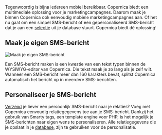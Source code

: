Tegenwoordig is bijna iedereen mobiel bereikbaar. Copernica biedt een
multimediale oplossing voor je marketingcampagnes. Daarom maak je binnen
Copernica ook eenvoudig mobiele marketingcampagnes aan. Of het nu gaat
om een simpel SMS-bericht of een gepersonaliseerd SMS-bericht dat je aan
een [selectie](./definieer-doelgroepen-met-selecties.md "Definieer doelgroepen met selecties")
uit je database stuurt. Copernica biedt dé oplossing!

Maak je eigen SMS-bericht
-------------------------

![Maak je eigen
SMS-bericht](../images/nl-send-text-messages-copernica.gif "Maak je eigen SMS-bericht")

Een SMS-bericht maken is een kwestie van een tekst typen binnen de
WYSIWYG-editor van Copernica. Die tekst maak je zo lang als je zelf
wilt. Wanneer een SMS-bericht meer dan 160 karakters bevat, splitst
Copernica automatisch het bericht op in meerdere SMS-berichten.

Personaliseer je SMS-bericht
----------------------------

[Verzend](./sms-bericht-verzenden.md "SMS-bericht verzenden")
je liever een persoonlijk SMS-bericht naar je relaties? Voeg met
Copernica eenvoudig relatiegegevens toe aan je SMS-bericht. Dankzij het
gebruik van Smarty tags, een template engine voor PHP, is het mogelijk
je SMS-berichten naar eigen wens te personaliseren. Alle relatiegegevens
die je opslaat in je
[database](./maak-je-eigen-database.md "Maak je eigen database"),
zijn te gebruiken voor de personalisatie.
